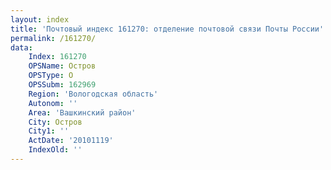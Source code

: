 ```yaml
---
layout: index
title: 'Почтовый индекс 161270: отделение почтовой связи Почты России'
permalink: /161270/
data:
    Index: 161270
    OPSName: Остров
    OPSType: О
    OPSSubm: 162969
    Region: 'Вологодская область'
    Autonom: ''
    Area: 'Вашкинский район'
    City: Остров
    City1: ''
    ActDate: '20101119'
    IndexOld: ''
---
```

